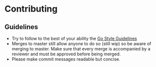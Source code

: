 # Contributing

## Guidelines
- Try to follow to the best of your ability the [Go Style Guidelines](https://google.github.io/styleguide/go/index)
- Merges to master still allow anyone to do so (still wip) so be aware of merging to master. Make sure that every merge is accompanied by 
a reviewer and must be approved before being merged.
- Please make commit messages readable but concise.
